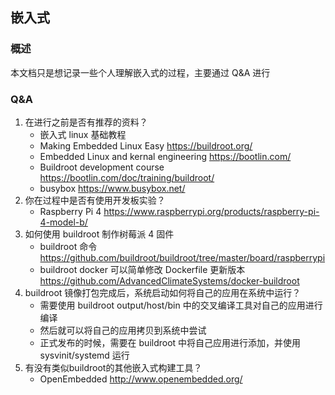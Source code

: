 ## 嵌入式

### 概述

本文档只是想记录一些个人理解嵌入式的过程，主要通过 Q&A 进行

### Q&A

1. 在进行之前是否有推荐的资料？
    - 嵌入式 linux 基础教程
    - Making Embedded Linux Easy https://buildroot.org/ 
    - Embedded Linux and kernal engineering https://bootlin.com/
    - Buildroot development course https://bootlin.com/doc/training/buildroot/  
    - busybox https://www.busybox.net/ 
2. 你在过程中是否有使用开发板实验？
    - Raspberry Pi 4 https://www.raspberrypi.org/products/raspberry-pi-4-model-b/   
3. 如何使用 buildroot 制作树莓派 4 固件
    - buildroot 命令 https://github.com/buildroot/buildroot/tree/master/board/raspberrypi 
    - buildroot docker 可以简单修改 Dockerfile 更新版本 https://github.com/AdvancedClimateSystems/docker-buildroot 
4. buildroot 镜像打包完成后，系统启动如何将自己的应用在系统中运行？
    - 需要使用 buildroot output/host/bin 中的交叉编译工具对自己的应用进行编译
    - 然后就可以将自己的应用拷贝到系统中尝试
    - 正式发布的时候，需要在 buildroot 中将自己应用进行添加，并使用 sysvinit/systemd 运行
5. 有没有类似buildroot的其他嵌入式构建工具？
    - OpenEmbedded http://www.openembedded.org/
